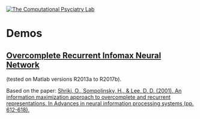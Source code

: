 [cpl-logo]: http://www.computational-psychiatry.com/uploads/2/5/5/7/25574908/1475154498.png "The Computational Psyciatry Lab"

[![The Computational Psyciatry Lab][cpl-logo]](http://www.computational-psychiatry.com/)

# Demos

## [Overcomplete Recurrent Infomax Neural Network](https://github.com/bci4cpl/Demos/tree/master/Overcomplete%20Recurrent%20Infomax%20Neural%20Network)

(tested on Matlab versions R2013a to R2017b). 

Based on the paper: [Shriki, O., Sompolinsky, H., & Lee, D. D. (2001). An information maximization approach to overcomplete and recurrent representations. In Advances in neural information processing systems (pp. 612-618).](http://papers.nips.cc/paper/1863-an-information-maximization-approach-to-overcomplete-and-recurrent-representations)
